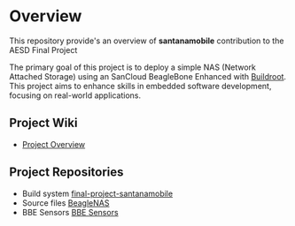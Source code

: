 # Overview

This repository provide's an overview of **santanamobile** contribution to the AESD Final Project 

The primary goal of this project is to deploy a simple NAS (Network Attached Storage) using an SanCloud BeagleBone Enhanced with [Buildroot](https://buildroot.org/). This project aims to enhance skills in embedded software development, focusing on real-world applications.

## Project Wiki

* [Project Overview](https://github.com/cu-ecen-aeld/final-project-santanamobile/wiki)

## Project Repositories

* Build system [final-project-santanamobile](https://github.com/cu-ecen-aeld/final-project-santanamobile)
* Source files [BeagleNAS](https://github.com/santanamobile/beaglenas)
* BBE Sensors [BBE Sensors](https://github.com/santanamobile/BBE_Sensors)
